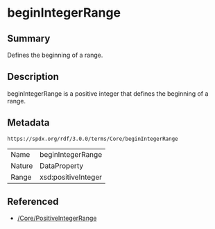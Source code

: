 <!-- Automatically generated by spec-parser v2.1.0 on 2024-06-17T15:44:58.460830+00:00 -->
<!-- SPDX-License-Identifier: Community-Spec-1.0 -->

# beginIntegerRange

## Summary

Defines the beginning of a range.


## Description

beginIntegerRange is a positive integer that defines the beginning of a range.


## Metadata

`https://spdx.org/rdf/3.0.0/terms/Core/beginIntegerRange`


| | |
|---|---|
| Name | beginIntegerRange |
| Nature | DataProperty |
| Range | xsd:positiveInteger |




## Referenced

- [/Core/PositiveIntegerRange](../../Core/Classes/PositiveIntegerRange.md)


